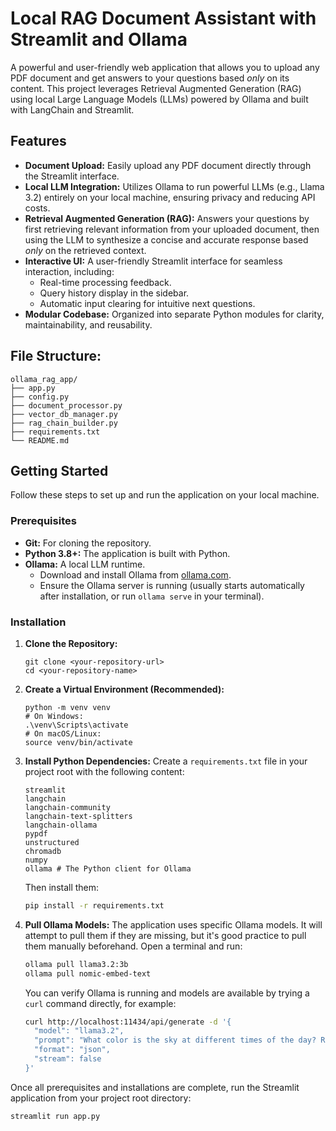 # Local RAG Document Assistant with Streamlit and Ollama

A powerful and user-friendly web application that allows you to upload any PDF document and get answers to your questions based *only* on its content. This project leverages Retrieval Augmented Generation (RAG) using local Large Language Models (LLMs) powered by Ollama and built with LangChain and Streamlit.

## Features

* **Document Upload:** Easily upload any PDF document directly through the Streamlit interface.
* **Local LLM Integration:** Utilizes Ollama to run powerful LLMs (e.g., Llama 3.2) entirely on your local machine, ensuring privacy and reducing API costs.
* **Retrieval Augmented Generation (RAG):** Answers your questions by first retrieving relevant information from your uploaded document, then using the LLM to synthesize a concise and accurate response based *only* on the retrieved context.
* **Interactive UI:** A user-friendly Streamlit interface for seamless interaction, including:
    * Real-time processing feedback.
    * Query history display in the sidebar.
    * Automatic input clearing for intuitive next questions.
* **Modular Codebase:** Organized into separate Python modules for clarity, maintainability, and reusability.
## File Structure: 
```
ollama_rag_app/
├── app.py
├── config.py
├── document_processor.py
├── vector_db_manager.py
├── rag_chain_builder.py
├── requirements.txt
└── README.md
```

## Getting Started

Follow these steps to set up and run the application on your local machine.

### Prerequisites

* **Git:** For cloning the repository.
* **Python 3.8+:** The application is built with Python.
* **Ollama:** A local LLM runtime.
    * Download and install Ollama from [ollama.com](https://ollama.com/).
    * Ensure the Ollama server is running (usually starts automatically after installation, or run `ollama serve` in your terminal).
      

### Installation

1.  **Clone the Repository:**
    ```
    git clone <your-repository-url>
    cd <your-repository-name>
    ```

2.  **Create a Virtual Environment (Recommended):**
    ```
    python -m venv venv
    # On Windows:
    .\venv\Scripts\activate
    # On macOS/Linux:
    source venv/bin/activate
    ```

3.  **Install Python Dependencies:**
    Create a `requirements.txt` file in your project root with the following content:
    ```
    streamlit
    langchain
    langchain-community
    langchain-text-splitters
    langchain-ollama
    pypdf
    unstructured
    chromadb
    numpy
    ollama # The Python client for Ollama
    ```
    Then install them:
    ```bash
    pip install -r requirements.txt
    ```

4.  **Pull Ollama Models:**
    The application uses specific Ollama models. It will attempt to pull them if they are missing, but it's good practice to pull them manually beforehand. Open a terminal and run:
    ```bash
    ollama pull llama3.2:3b
    ollama pull nomic-embed-text
    ```
    You can verify Ollama is running and models are available by trying a `curl` command directly, for example:
    ```bash
    curl http://localhost:11434/api/generate -d '{
      "model": "llama3.2",
      "prompt": "What color is the sky at different times of the day? Respond using JSON",
      "format": "json",
      "stream": false
    }'
    ```

Once all prerequisites and installations are complete, run the Streamlit application from your project root directory:

```bash
streamlit run app.py
